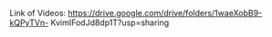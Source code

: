 Link of Videos: https://drive.google.com/drive/folders/1waeXobB9-kQPyTVn-
KvimIFodJd8dp1T?usp=sharing